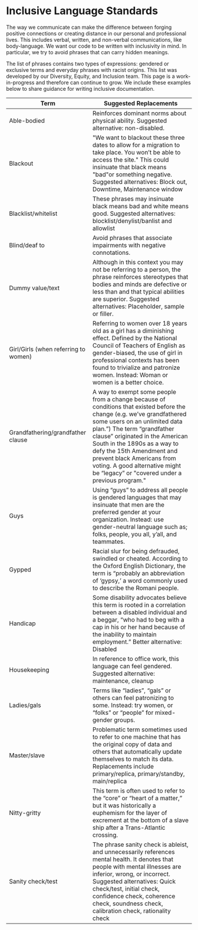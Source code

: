 # Inclusive Language Standards

The way we communicate can make the difference between forging positive connections or creating distance in our personal 
and professional lives. This includes verbal, written, and non-verbal communications, like body-language. We want our 
code to be written with inclusivity in mind. In particular, we try to avoid phrases that can carry hidden meanings.

The list of phrases contains two types of expressions: gendered or exclusive terms and everyday phrases with racist 
origins. This list was developed by our Diversity, Equity, and Inclusion team. This page is a work-in-progress and 
therefore can continue to grow. We include these examples below to share guidance for writing inclusive documentation.


| Term             | Suggested Replacements |
|------------------| ---------------------- |
| Able-bodied      | Reinforces dominant norms about physical ability. Suggested alternative: non-disabled. |
| Blackout         | "We want to blackout these three dates to allow for a migration to take place. You won’t be able to access the site." This could insinuate that black means "bad"or something negative. Suggested alternatives: Block out, Downtime, Maintenance window |
| Blacklist/whitelist | These phrases may insinuate black means bad and white means good. Suggested alternatives: blocklist/denylist/banlist and allowlist
| Blind/deaf to | Avoid phrases that associate impairments with negative connotations.
| Dummy value/text | Although in this context you may not be referring to a person, the phrase reinforces stereotypes that bodies and minds are defective or less than and that typical abilities are superior. Suggested alternatives: Placeholder, sample or filler.
| Girl/Girls (when referring to women) | Referring to women over 18 years old as a girl has a diminishing effect. Defined by the National Council of Teachers of English as gender-biased, the use of girl in professional contexts has been found to trivialize and patronize women. Instead: Woman or women is a better choice.
| Grandfathering/grandfather clause | A way to exempt some people from a change because of conditions that existed before the change (e.g. we’ve grandfathered some users on an unlimited data plan.”) The term “grandfather clause” originated in the American South in the 1890s as a way to defy the 15th Amendment and prevent black Americans from voting. A good alternative might be “legacy” or "covered under a previous program."
| Guys |Using “guys” to address all people is gendered languages that may insinuate that men are the preferred gender at your organization. Instead: use gender-neutral language such as; folks, people, you all, y’all, and teammates.
| Gypped | Racial slur for being defrauded, swindled or cheated. According to the Oxford English Dictionary, the term is “probably an abbreviation of ‘gypsy,’ a word commonly used to describe the Romani people.
| Handicap | Some disability advocates believe this term is rooted in a correlation between a disabled individual and a beggar, “who had to beg with a cap in his or her hand because of the inability to maintain employment.” Better alternative: Disabled
| Housekeeping | In reference to office work, this language can feel gendered. Suggested alternative: maintenance, cleanup
| Ladies/gals | Terms like “ladies”, “gals” or others can feel patronizing to some. Instead: try women, or “folks” or “people” for mixed-gender groups.
| Master/slave | Problematic term sometimes used to refer to one machine that has the original copy of data and others that automatically update themselves to match its data. Replacements include primary/replica, primary/standby, main/replica
| Nitty-gritty | This term is often used to refer to the “core” or “heart of a matter,” but it was historically a euphemism for the layer of excrement at the bottom of a slave ship after a Trans-Atlantic crossing.
| Sanity check/test	| 	The phrase sanity check is ableist, and unnecessarily references mental health. It denotes that people with mental illnesses are inferior, wrong, or incorrect. Suggested alternatives: Quick check/test, initial check, confidence check, coherence check, soundness check, calibration check, rationality check




